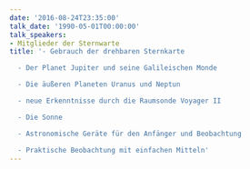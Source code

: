 ```yaml
---
date: '2016-08-24T23:35:00'
talk_date: '1990-05-01T00:00:00'
talk_speakers:
- Mitglieder der Sternwarte
title: '- Gebrauch der drehbaren Sternkarte

  - Der Planet Jupiter und seine Galileischen Monde

  - Die äußeren Planeten Uranus und Neptun

  - neue Erkenntnisse durch die Raumsonde Voyager II

  - Die Sonne

  - Astronomische Geräte für den Anfänger und Beobachtung

  - Praktische Beobachtung mit einfachen Mitteln'
---
```

